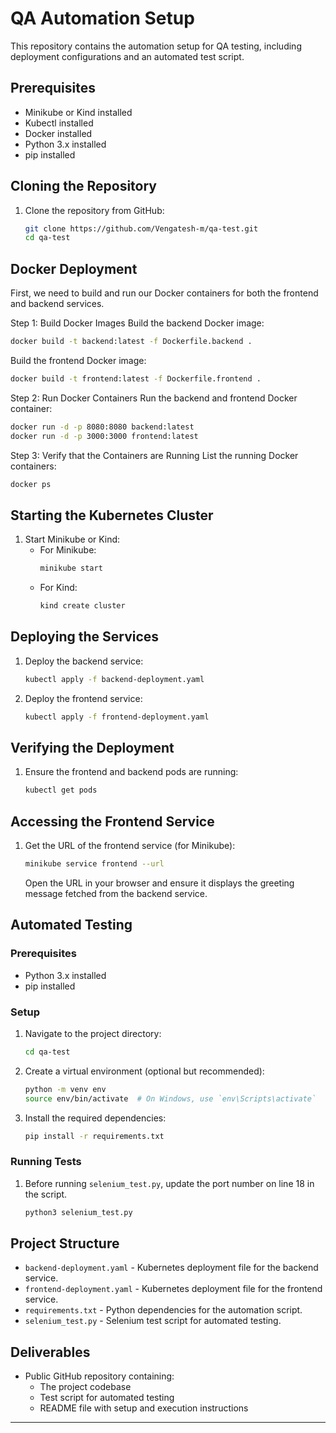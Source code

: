# QA Automation Setup

This repository contains the automation setup for QA testing, including deployment configurations and an automated test script.

## Prerequisites

- Minikube or Kind installed
- Kubectl installed
- Docker installed
- Python 3.x installed
- pip installed

## Cloning the Repository

1. Clone the repository from GitHub:
   ```bash
   git clone https://github.com/Vengatesh-m/qa-test.git
   cd qa-test
   ```
## Docker Deployment
First, we need to build and run our Docker containers for both the frontend and backend services.

Step 1: Build Docker Images
Build the backend Docker image:
```bash
docker build -t backend:latest -f Dockerfile.backend .
```
Build the frontend Docker image:
```bash
docker build -t frontend:latest -f Dockerfile.frontend .
```
Step 2: Run Docker Containers
Run the backend and frontend Docker container:
```bash
docker run -d -p 8080:8080 backend:latest
docker run -d -p 3000:3000 frontend:latest
```
Step 3: Verify that the Containers are Running
List the running Docker containers:
```bash
docker ps
```
## Starting the Kubernetes Cluster

1. Start Minikube or Kind:
   - For Minikube:
     ```bash
     minikube start
     ```
   - For Kind:
     ```bash
     kind create cluster
     ```

## Deploying the Services

1. Deploy the backend service:

   ```bash
   kubectl apply -f backend-deployment.yaml
   ```

2. Deploy the frontend service:
   ```bash
   kubectl apply -f frontend-deployment.yaml
   ```

## Verifying the Deployment

1. Ensure the frontend and backend pods are running:
   ```bash
   kubectl get pods
   ```

## Accessing the Frontend Service

1. Get the URL of the frontend service (for Minikube):

   ```bash
   minikube service frontend --url
   ```

   Open the URL in your browser and ensure it displays the greeting message fetched from the backend service.

## Automated Testing

### Prerequisites

- Python 3.x installed
- pip installed

### Setup

1. Navigate to the project directory:

   ```bash
   cd qa-test
   ```

2. Create a virtual environment (optional but recommended):

   ```bash
   python -m venv env
   source env/bin/activate  # On Windows, use `env\Scripts\activate`
   ```

3. Install the required dependencies:
   ```bash
   pip install -r requirements.txt
   ```

### Running Tests

1. Before running `selenium_test.py`, update the port number on line 18 in the script.

   ```bash
   python3 selenium_test.py
   ```

## Project Structure

- `backend-deployment.yaml` - Kubernetes deployment file for the backend service.
- `frontend-deployment.yaml` - Kubernetes deployment file for the frontend service.
- `requirements.txt` - Python dependencies for the automation script.
- `selenium_test.py` - Selenium test script for automated testing.

## Deliverables

- Public GitHub repository containing:
  - The project codebase
  - Test script for automated testing
  - README file with setup and execution instructions

---
